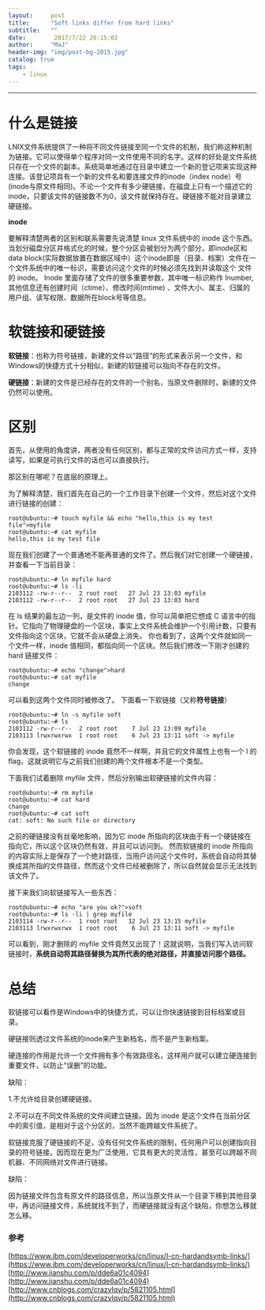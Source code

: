 ```yaml
---
layout:     post
title:      "Soft links differ from hard links"
subtitle:   ""
date:        2017/7/22 20:15:02 
author:     "MaJ"
header-img: "img/post-bg-2015.jpg"
catalog: true
tags:
    - linux
---
```

---
# 什么是链接
LNIX文件系统提供了一种将不同文件链接至同一个文件的机制，我们称这种机制为链接。它可以使得单个程序对同一文件使用不同的名字。这样的好处是文件系统只存在一个文件的副本。系统简单地通过在目录中建立一个新的登记项来实现这种连接。该登记项具有一个新的文件名和要连接文件的inode（index node）号(inode与原文件相同)。不论一个文件有多少硬链接，在磁盘上只有一个描述它的inode，只要该文件的链接数不为0，该文件就保持存在。硬链接不能对目录建立硬链接。

**inode**

要解释清楚两者的区别和联系需要先说清楚 linux 文件系统中的 inode 这个东西。当划分磁盘分区并格式化的时候，整个分区会被划分为两个部分，即inode区和data block(实际数据放置在数据区域中）这个inode即是（目录、档案）文件在一个文件系统中的唯一标识，需要访问这个文件的时候必须先找到并读取这个 文件的 inode。 Inode 里面存储了文件的很多重要参数，其中唯一标识称作 Inumber, 其他信息还有创建时间（ctime）、修改时间(mtime) 、文件大小、属主、归属的用户组、读写权限、数据所在block号等信息。


# 软链接和硬链接
**软链接**：也称为符号链接，新建的文件以“路径”的形式来表示另一个文件，和Windows的快捷方式十分相似，新建的软链接可以指向不存在的文件。

**硬链接**：新建的文件是已经存在的文件的一个别名，当原文件删除时，新建的文件仍然可以使用。

# 区别
首先，从使用的角度讲，两者没有任何区别，都与正常的文件访问方式一样，支持读写，如果是可执行文件的话也可以直接执行。

那区别在哪呢？在底层的原理上。

为了解释清楚，我们首先在自己的一个工作目录下创建一个文件，然后对这个文件进行链接的创建：

    root@ubuntu:~# touch myfile && echo "hello,this is my test file">myfile
	root@ubuntu:~# cat myfile 
	hello,this is my test file
现在我们创建了一个普通地不能再普通的文件了。然后我们对它创建一个硬链接，并查看一下当前目录：

    root@ubuntu:~# ln myfile hard
	root@ubuntu:~# ls -li
	2103112 -rw-r--r--  2 root root   27 Jul 23 13:03 myfile
	2103112 -rw-r--r--  2 root root   27 Jul 23 13:03 hard

在 ls 结果的最左边一列，是文件的 inode 值，你可以简单把它想成 C 语言中的指针。它指向了物理硬盘的一个区块，事实上文件系统会维护一个引用计数，只要有文件指向这个区块，它就不会从硬盘上消失。
你也看到了，这两个文件就如同一个文件一样，inode 值相同，都指向同一个区块。然后我们修改一下刚才创建的 hard 链接文件：

	root@ubuntu:~# echo "change">hard
	root@ubuntu:~# cat myfile 
	change

可以看到这两个文件同时被修改了。
下面看一下软链接（又称**符号链接**）

	root@ubuntu:~# ln -s myfile soft
	root@ubuntu:~# ls 
	2103112 -rw-r--r--  2 root root    7 Jul 23 13:09 myfile
	2103113 lrwxrwxrwx  1 root root    6 Jul 23 13:11 soft -> myfile
你会发现，这个软链接的 inode 竟然不一样啊，并且它的文件属性上也有一个 l 的 flag，这就说明它与之前我们创建的两个文件根本不是一个类型。

下面我们试着删除 myfile 文件，然后分别输出软硬链接的文件内容：

	root@ubuntu:~# rm myfile 
	root@ubuntu:~# cat hard
	change
	root@ubuntu:~# cat soft
	cat: soft: No such file or directory
之前的硬链接没有丝毫地影响，因为它 inode 所指向的区块由于有一个硬链接在指向它，所以这个区块仍然有效，并且可以访问到。
然而软链接的 inode 所指向的内容实际上是保存了一个绝对路径，当用户访问这个文件时，系统会自动将其替换成其所指的文件路径，然而这个文件已经被删除了，所以自然就会显示无法找到该文件了。

接下来我们向软链接写入一些东西：

	root@ubuntu:~# echo "are you ok?">soft
	root@ubuntu:~# ls -li | grep myfile
	2103114 -rw-r--r--  1 root root   12 Jul 23 13:15 myfile
	2103113 lrwxrwxrwx  1 root root    6 Jul 23 13:11 soft -> myfile

可以看到，刚才删除的 myfile 文件竟然又出现了！这就说明，当我们写入访问软链接时，**系统自动将其路径替换为其所代表的绝对路径，并直接访问那个路径。**

# 总结

软链接可以看作是Windows中的快捷方式，可以让你快速链接到目标档案或目录。

硬链接则透过文件系统的inode来产生新档名，而不是产生新档案。

硬连接的作用是允许一个文件拥有多个有效路径名，这样用户就可以建立硬连接到重要文件，以防止“误删”的功能。

缺陷：

1.不允许给目录创建硬链接。

2.不可以在不同文件系统的文件间建立链接。因为 inode 是这个文件在当前分区中的索引值，是相对于这个分区的，当然不能跨越文件系统了。

软链接克服了硬链接的不足，没有任何文件系统的限制，任何用户可以创建指向目录的符号链接。因而现在更为广泛使用，它具有更大的灵活性，甚至可以跨越不同机器、不同网络对文件进行链接。

缺陷：

因为链接文件包含有原文件的路径信息，所以当原文件从一个目录下移到其他目录中，再访问链接文件，系统就找不到了，而硬链接就没有这个缺陷，你想怎么移就怎么移。

### 参考
[https://www.ibm.com/developerworks/cn/linux/l-cn-hardandsymb-links/](https://www.ibm.com/developerworks/cn/linux/l-cn-hardandsymb-links/)
[http://www.jianshu.com/p/dde6a01c4094](http://www.jianshu.com/p/dde6a01c4094)
[http://www.cnblogs.com/crazylqy/p/5821105.html](http://www.cnblogs.com/crazylqy/p/5821105.html)
